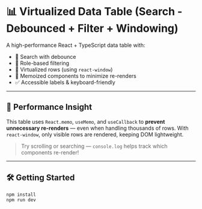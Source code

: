 # 📊 Virtualized Data Table (Search - Debounced + Filter + Windowing)

A high-performance React + TypeScript data table with:

- 🔎 Search with debounce
- 🎯 Role-based filtering
- 🚀 Virtualized rows (using `react-window`)
- 🧠 Memoized components to minimize re-renders
- ✅ Accessible labels & keyboard-friendly

---

## 🧠 Performance Insight

This table uses `React.memo`, `useMemo`, and `useCallback` to **prevent unnecessary re-renders** — even when handling thousands of rows. With `react-window`, only visible rows are rendered, keeping DOM lightweight.

> Try scrolling or searching — `console.log` helps track which components re-render!

---

## 🛠️ Getting Started

```bash
npm install
npm run dev
```
